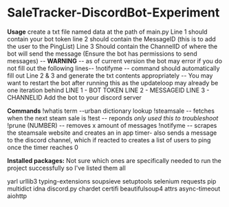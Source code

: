 # SaleTracker-DiscordBot-Experiment

**Usage**
create a txt file named data at the path of main.py
Line 1 should contain your bot token 
line 2 should contain the MessageID (this is to add the user to the PingList)
Line 3 Should contain the ChannelID of where the bot will send the message (Ensure the bot has permissions to send messages)
-- **WARNING** -- as of current version the bot may error if you do not fill out the following lines--
!notifyme -- command should automatically fill out Line 2 & 3 and generate the txt contents appropriately -- You may want to restart the bot after running this as the updateloop may already be one iteration behind
LINE 1 - BOT TOKEN 
LINE 2 - MESSAGEID
LINE 3 - CHANNELID
Add the bot to your discord server

**Commands**
!whatis term --urban dictionary lookup
!steamsale -- fetches when the next steam sale is
!test -- reponds *only used this to troubleshoot*
!prune (NUMBER) -- removes x amount of messages
!notifyme -- scrapes the steamsale website and creates an in app timer- also sends a message to the discord channel, which if reacted to creates a list of users to ping once the timer reaches 0


**Installed packages:** Not sure which ones are specifically needed to run the project successfully so I've listed them all

yarl
urllib3
typing-extensions
soupsieve
setuptools
selenium
requests
pip
multidict
idna
discord.py
chardet
certifi
beautifulsoup4
attrs
async-timeout
aiohttp
